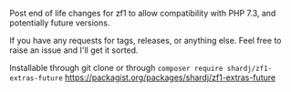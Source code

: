 Post end of life changes for zf1 to allow compatibility with PHP 7.3, and potentially future versions.

If you have any requests for tags, releases, or anything else. Feel free to raise an issue and I'll get it sorted.

Installable through git clone or through `composer require shardj/zf1-extras-future` https://packagist.org/packages/shardj/zf1-extras-future
